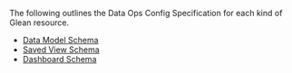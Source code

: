 The following outlines the Data Ops Config Specification for each kind of Glean resource.

- [Data Model Schema](./Data-Model.md)
- [Saved View Schema](./Saved-View.md)
- [Dashboard Schema](./Dashboard.md)

